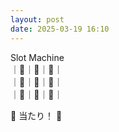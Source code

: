 ```yaml
---
layout: post
date: 2025-03-19 16:10
---
```


Slot Machine<br />
｜🍇｜🔔｜🍇｜<br />
｜💎｜🍇｜🤡｜<br />
｜🍇｜🍒｜🔔｜<br />

🎉 当たり！ 🎉
